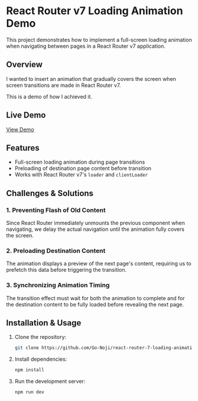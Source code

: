 # React Router v7 Loading Animation Demo

This project demonstrates how to implement a full-screen loading animation when navigating between pages in a React Router v7 application.

## Overview

I wanted to insert an animation that gradually covers the screen when screen transitions are made in React Router v7.

This is a demo of how I achieved it.

## Live Demo

[View Demo](https://go-noji.github.io/react-router-7-loading-animation-demo-/)

## Features

- Full-screen loading animation during page transitions
- Preloading of destination page content before transition
- Works with React Router v7's `loader` and `clientLoader`

## Challenges & Solutions

### 1. Preventing Flash of Old Content
Since React Router immediately unmounts the previous component when navigating, we delay the actual navigation until the animation fully covers the screen.

### 2. Preloading Destination Content
The animation displays a preview of the next page's content, requiring us to prefetch this data before triggering the transition.

### 3. Synchronizing Animation Timing
The transition effect must wait for both the animation to complete and for the destination content to be fully loaded before revealing the next page.

## Installation & Usage

1. Clone the repository:
   ```sh
   git clone https://github.com/Go-Noji/react-router-7-loading-animation-demo-.git
   ```
2. Install dependencies:
   ```sh
   npm install
   ```
3. Run the development server:
   ```sh
   npm run dev
   ```
